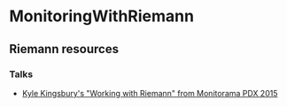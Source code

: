 # MonitoringWithRiemann

## Riemann resources

### Talks
- [Kyle Kingsbury's "Working with Riemann" from Monitorama PDX 2015](https://vimeo.com/131385889)
